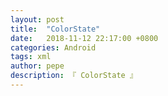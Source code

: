 ```yaml
---
layout: post
title:  "ColorState"
date:   2018-11-12 22:17:00 +0800
categories: Android
tags: xml
author: pepe
description: 『 ColorState 』
---
```







